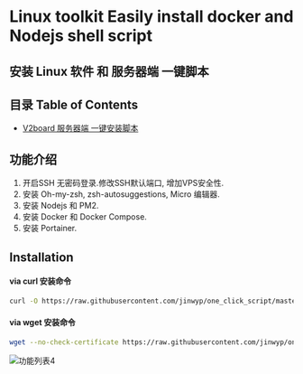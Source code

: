 # Linux toolkit Easily install docker and Nodejs shell script

## 安装 Linux 软件 和 服务器端  一键脚本

## 目录 Table of Contents

* [V2board 服务器端 一键安装脚本](#installation)

## 功能介绍

1. 开启SSH 无密码登录.修改SSH默认端口, 增加VPS安全性.
2. 安装 Oh-my-zsh, zsh-autosuggestions, Micro 编辑器.
3. 安装 Nodejs 和 PM2.
4. 安装 Docker 和 Docker Compose.
5. 安装 Portainer.


## Installation

#### via curl 安装命令

```bash
curl -O https://raw.githubusercontent.com/jinwyp/one_click_script/master/linux_install_software.sh && chmod +x ./linux_install_software.sh && ./linux_install_software.sh

```

#### via wget 安装命令

```bash
wget --no-check-certificate https://raw.githubusercontent.com/jinwyp/one_click_script/master/linux_install_software.sh && chmod +x ./linux_install_software.sh && ./linux_install_software.sh

```

![功能列表4](https://github.com/jinwyp/one_click_script/blob/master/docs/v2board1.png?raw=true)




